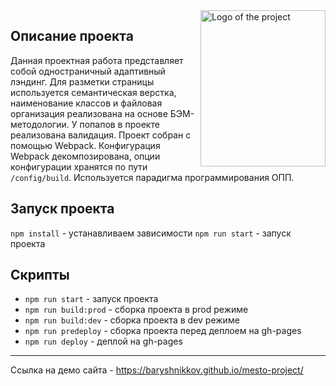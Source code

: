 <img src="https://i.ibb.co/VV7dm7M/mesto.jpg" alt="Logo of the project" align="right" width="200" height="250">

## Описание проекта

Данная проектная работа представляет собой одностраничный адаптивный лэндинг. Для разметки страницы используется семантическая верстка, наименование классов и файловая организация реализована на основе БЭМ-методологии. У попапов в проекте реализована валидация. Проект собран с помощью Webpack. Конфигурация Webpack декомпозирована, опции конфигурации хранятся по пути `/config/build`. Используется парадигма программирования ОПП.

## Запуск проекта

`npm install` - устанавливаем зависимости
`npm run start` - запуск проекта

## Скрипты

- `npm run start` - запуск проекта
- `npm run build:prod` - сборка проекта в prod режиме
- `npm run build:dev` - сборка проекта в dev режиме
- `npm run predeploy` - сборка проекта перед деплоем на gh-pages
- `npm run deploy` - деплой на gh-pages

----

Ссылка на демо сайта - https://baryshnikkov.github.io/mesto-project/